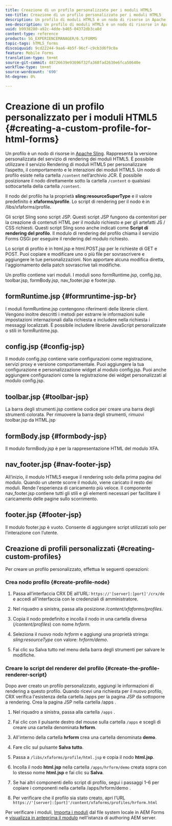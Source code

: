 ```yaml
---
title: Creazione di un profilo personalizzato per i moduli HTML5
seo-title: Creazione di un profilo personalizzato per i moduli HTML5
description: Un profilo di moduli HTML5 è un nodo di risorse in Apache Sling. Rappresenta una versione personalizzata del servizio di rendering dei moduli HTML5.
seo-description: Un profilo di moduli HTML5 è un nodo di risorse in Apache Sling. Rappresenta una versione personalizzata del servizio di rendering dei moduli HTML5.
uuid: b9938280-a92c-4dde-b465-04372db3ca8d
content-type: reference
products: SG_EXPERIENCEMANAGER/6.5/FORMS
topic-tags: hTML5_forms
discoiquuid: 9cd22244-9aa6-4b5f-96cf-c9cb3d6f9c8a
feature: Mobile Forms
translation-type: tm+mt
source-git-commit: 48726639e93696f32fa368fad2630e6fca50640e
workflow-type: tm+mt
source-wordcount: '690'
ht-degree: 0%

---
```



# Creazione di un profilo personalizzato per i moduli HTML5 {#creating-a-custom-profile-for-html-forms}

Un profilo è un nodo di risorse in [Apache Sling](https://sling.apache.org/). Rappresenta la versione personalizzata del servizio di rendering dei moduli HTML5. È possibile utilizzare il servizio Rendering di moduli HTML5 per personalizzare l’aspetto, il comportamento e le interazioni dei moduli HTML5. Un nodo di profilo esiste nella cartella `/content` nell’archivio JCR. È possibile posizionare il nodo direttamente sotto la cartella `/content` o qualsiasi sottocartella della cartella `/content`.

Il nodo del profilo ha la proprietà **sling:resourceSuperType** e il valore predefinito è **xfaforms/profile**. Lo script di rendering per il nodo è in /libs/xfaforms/profile.

Gli script Sling sono script JSP. Questi script JSP fungono da contenitori per la creazione di contenuti HTML per il modulo richiesto e per gli artefatti JS / CSS richiesti. Questi script Sling sono anche indicati come **Script di rendering del profilo**. Il modulo di rendering del profilo chiama il servizio Forms OSGi per eseguire il rendering del modulo richiesto.

Lo script di profilo è in html.jsp e html.POST.jsp per le richieste di GET e POST. Puoi copiare e modificare uno o più file per sovrascrivere e aggiungere le tue personalizzazioni. Non apportare alcuna modifica diretta, l&#39;aggiornamento della patch sovrascrive tali modifiche.

Un profilo contiene vari moduli. I moduli sono formRuntime.jsp, config.jsp, toolbar.jsp, formBody.jsp, nav_footer.jsp e footer.jsp.

## formRuntime.jsp {#formruntime-jsp-br}

I moduli formRuntime.jsp contengono riferimenti delle librerie client. Vengono inoltre descritti i metodi per estrarre le informazioni sulle impostazioni internazionali dalla richiesta e includere nella richiesta i messaggi localizzati. È possibile includere librerie JavaScript personalizzate o stili in formRuntime.jsp.

## config.jsp {#config-jsp}

Il modulo config.jsp contiene varie configurazioni come registrazione, servizi proxy e versione comportamentale. Puoi aggiungere la tua configurazione e personalizzazione widget al modulo config.jsp. Puoi anche aggiungere configurazioni come la registrazione dei widget personalizzati al modulo config.jsp.

## toolbar.jsp {#toolbar-jsp}

La barra degli strumenti.jsp contiene codice per creare una barra degli strumenti colorata. Per rimuovere la barra degli strumenti, rimuovi toolbar.jsp da HTML.jsp

## formBody.jsp {#formbody-jsp}

Il modulo formBody.jsp è per la rappresentazione HTML del modulo XFA.

## nav_footer.jsp {#nav-footer-jsp}

All’inizio, il modulo HTML5 esegue il rendering solo della prima pagina del modulo. Quando un utente scorre il modulo, viene caricato il resto dei moduli. Rende l&#39;esperienza di caricamento più veloce. Il componente nav_footer.jsp contiene tutti gli stili e gli elementi necessari per facilitare il caricamento delle pagine sullo scorrimento.

## footer.jsp {#footer-jsp}

Il modulo footer.jsp è vuoto. Consente di aggiungere script utilizzati solo per l’interazione con l’utente.

## Creazione di profili personalizzati {#creating-custom-profiles}

Per creare un profilo personalizzato, effettua le seguenti operazioni:

### Crea nodo profilo {#create-profile-node}

1. Passa all’interfaccia CRX DE all’URL: `https://'[server]:[port]'/crx/de` e accedi all&#39;interfaccia con le credenziali di amministratore.

1. Nel riquadro a sinistra, passa alla posizione */content/xfaforms/profiles*.

1. Copia il nodo predefinito e incolla il nodo in una cartella diversa (*/content/profiles*) con nome *hrform*.

1. Seleziona il nuovo nodo *hrform* e aggiungi una proprietà stringa: *sling:resourceType* con valore: *hrform/demo*.

1. Fai clic su Salva tutto nel menu della barra degli strumenti per salvare le modifiche.

### Creare lo script del renderer del profilo {#create-the-profile-renderer-script}

Dopo aver creato un profilo personalizzato, aggiungi le informazioni di rendering a questo profilo. Quando ricevi una richiesta per il nuovo profilo, CRX verifica l&#39;esistenza della cartella /apps per la pagina JSP da sottoporre a rendering. Crea la pagina JSP nella cartella /apps .

1. Nel riquadro a sinistra, passa alla cartella `/apps` .
1. Fai clic con il pulsante destro del mouse sulla cartella `/apps` e scegli di creare una cartella denominata **hrform**.
1. All&#39;interno della cartella **hrform** crea una cartella denominata **demo**.
1. Fare clic sul pulsante **Salva tutto**.
1. Passa a `/libs/xfaforms/profile/html.jsp` e copia il nodo **html.jsp**.
1. Incolla il nodo **html.jsp** nella cartella `/apps/hrform/demo` creata sopra con lo stesso nome **html.jsp** e fai clic su **Salva**.
1. Se hai altri componenti dello script di profilo, segui i passaggi 1-6 per copiare i componenti nella cartella /apps/hrform/demo .

1. Per verificare che il profilo sia stato creato, apri l’URL `https://'[server]:[port]'/content/xfaforms/profiles/hrform.html`

Per verificare i moduli, [Importa i moduli](/help/forms/using/get-xdp-pdf-documents-aem.md) dal file system locale in AEM Forms e [visualizza in anteprima il modulo](/help/forms/using/previewing-forms.md) nell&#39;istanza di authoring AEM server.
